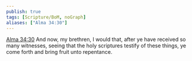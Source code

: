 ```yaml
---
publish: true
tags: [Scripture/BoM, noGraph]
aliases: ["Alma 34:30"]
---
```

[Alma 34:30](https://churchofjesuschrist.org/study/scriptures/bofm/alma/34?lang=eng&id=p30#p30) And now, my brethren, I would that, after ye have received so many witnesses, seeing that the holy scriptures testify of these things, ye come forth and bring fruit unto repentance.
